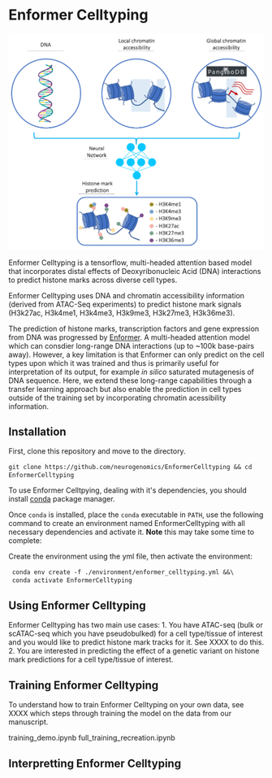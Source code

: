 # Enformer Celltyping

[<img src="./EnformerCelltyping.png" width="600" />](./EnformerCelltyping.png)

Enformer Celltyping is a tensorflow, multi-headed attention based model that
incorporates distal effects of Deoxyribonucleic Acid (DNA) interactions to 
predict histone marks across diverse cell types.

Enformer Celltyping uses DNA and chromatin accessibility information (derived 
from ATAC-Seq experiments) to predict histone mark signals (H3k27ac, H3k4me1,
H3k4me3, H3k9me3, H3k27me3, H3k36me3).

The prediction of histone marks, transcription factors and gene expression from
DNA was progressed by [Enformer](https://www.nature.com/articles/s41592-021-01252-x).
A multi-headed attention model which can consdier long-range DNA interactions
(up to ~100k base-pairs away). However, a key limitation is that Enformer can
only predict on the cell types upon which it was trained and thus is primarily 
useful for interpretation of its output, for example _in silico_ saturated
mutagenesis of DNA sequence. Here, we extend these long-range capabilities 
through a transfer learning approach but also enable the prediction 
in cell types outside of the training set by incorporating chromatin acessibility
information.


## Installation

First, clone this repository and move to the directory.

```
git clone https://github.com/neurogenomics/EnformerCelltyping && cd EnformerCelltyping
```

To use Enformer Celltpying, dealing with it's dependencies, you should install 
[conda](https://docs.conda.io/en/latest/) package manager.

Once `conda` is installed, place the `conda` executable in `PATH`, use the following 
command to create an environment named EnformerCelltyping with all necessary 
dependencies and activate it. **Note** this may take some time to complete:

Create the environment using the yml file, then activate the 
environment:

```
 conda env create -f ./environment/enformer_celltyping.yml &&\
 conda activate EnformerCelltyping
```


## Using Enformer Celltyping

Enformer Celltyping has two main use cases:
    1. You have ATAC-seq (bulk or scATAC-seq which you have pseudobulked) for
    a cell type/tissue of interest and you would like to predict histone mark 
    tracks for it. See XXXX to do this.
    2. You are interested in predicting the effect of a genetic variant on 
    histone mark predictions for a cell type/tissue of interest.
    
    
## Training Enformer Celltyping

To understand how to train Enformer Celltyping on your own data, see XXXX which
steps through training the model on the data from our manuscript.

training_demo.ipynb
full_training_recreation.ipynb


## Interpretting Enformer Celltyping    





